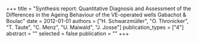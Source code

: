 +++
title = "Synthesis report: Quantitative Diagnosis and Assessment of the Differences in the Ageing Behaviour of the VE-operated wells Gabachot & Boulac"
date = 2012-01-01
authors = ["H. Schwarzmüller", "O. Thronicker", "T. Taute", "C. Menz", "U. Maiwald", "J. Josse"]
publication_types = ["4"]
abstract = ""
selected = false
publication = ""
+++

